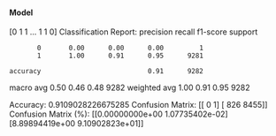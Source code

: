 #### Model
[0 1 1 ... 1 1 0]
Classification Report:
              precision    recall  f1-score   support

           0       0.00      0.00      0.00         1
           1       1.00      0.91      0.95      9281

    accuracy                           0.91      9282
   macro avg       0.50      0.46      0.48      9282
weighted avg       1.00      0.91      0.95      9282

Accuracy: 0.9109028226675285
Confusion Matrix:
[[   0    1]
 [ 826 8455]]
Confusion Matrix (%):
[[0.00000000e+00 1.07735402e-02]
 [8.89894419e+00 9.10902823e+01]]
